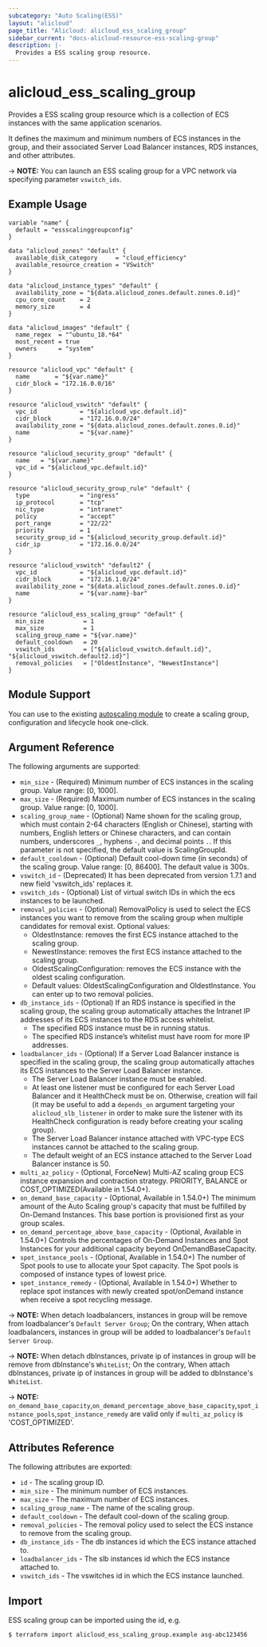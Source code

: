```yaml
---
subcategory: "Auto Scaling(ESS)"
layout: "alicloud"
page_title: "Alicloud: alicloud_ess_scaling_group"
sidebar_current: "docs-alicloud-resource-ess-scaling-group"
description: |-
  Provides a ESS scaling group resource.
---
```


# alicloud\_ess\_scaling\_group

Provides a ESS scaling group resource which is a collection of ECS instances with the same application scenarios.

It defines the maximum and minimum numbers of ECS instances in the group, and their associated Server Load Balancer instances, RDS instances, and other attributes.

-> **NOTE:** You can launch an ESS scaling group for a VPC network via specifying parameter `vswitch_ids`.

## Example Usage

```
variable "name" {
  default = "essscalinggroupconfig"
}

data "alicloud_zones" "default" {
  available_disk_category     = "cloud_efficiency"
  available_resource_creation = "VSwitch"
}

data "alicloud_instance_types" "default" {
  availability_zone = "${data.alicloud_zones.default.zones.0.id}"
  cpu_core_count    = 2
  memory_size       = 4
}

data "alicloud_images" "default" {
  name_regex  = "^ubuntu_18.*64"
  most_recent = true
  owners      = "system"
}

resource "alicloud_vpc" "default" {
  name       = "${var.name}"
  cidr_block = "172.16.0.0/16"
}

resource "alicloud_vswitch" "default" {
  vpc_id            = "${alicloud_vpc.default.id}"
  cidr_block        = "172.16.0.0/24"
  availability_zone = "${data.alicloud_zones.default.zones.0.id}"
  name              = "${var.name}"
}

resource "alicloud_security_group" "default" {
  name   = "${var.name}"
  vpc_id = "${alicloud_vpc.default.id}"
}

resource "alicloud_security_group_rule" "default" {
  type              = "ingress"
  ip_protocol       = "tcp"
  nic_type          = "intranet"
  policy            = "accept"
  port_range        = "22/22"
  priority          = 1
  security_group_id = "${alicloud_security_group.default.id}"
  cidr_ip           = "172.16.0.0/24"
}

resource "alicloud_vswitch" "default2" {
  vpc_id            = "${alicloud_vpc.default.id}"
  cidr_block        = "172.16.1.0/24"
  availability_zone = "${data.alicloud_zones.default.zones.0.id}"
  name              = "${var.name}-bar"
}

resource "alicloud_ess_scaling_group" "default" {
  min_size           = 1
  max_size           = 1
  scaling_group_name = "${var.name}"
  default_cooldown   = 20
  vswitch_ids        = ["${alicloud_vswitch.default.id}", "${alicloud_vswitch.default2.id}"]
  removal_policies   = ["OldestInstance", "NewestInstance"]
}
```

## Module Support

You can use to the existing [autoscaling module](https://registry.terraform.io/modules/terraform-alicloud-modules/autoscaling/alicloud) 
to create a scaling group, configuration and lifecycle hook one-click.

## Argument Reference

The following arguments are supported:

* `min_size` - (Required) Minimum number of ECS instances in the scaling group. Value range: [0, 1000].
* `max_size` - (Required) Maximum number of ECS instances in the scaling group. Value range: [0, 1000].
* `scaling_group_name` - (Optional) Name shown for the scaling group, which must contain 2-64 characters (English or Chinese), starting with numbers, English letters or Chinese characters, and can contain numbers, underscores `_`, hyphens `-`, and decimal points `.`. If this parameter is not specified, the default value is ScalingGroupId.
* `default_cooldown` - (Optional) Default cool-down time (in seconds) of the scaling group. Value range: [0, 86400]. The default value is 300s.
* `vswitch_id` - (Deprecated) It has been deprecated from version 1.7.1 and new field 'vswitch_ids' replaces it.
* `vswitch_ids` - (Optional) List of virtual switch IDs in which the ecs instances to be launched.
* `removal_policies` - (Optional) RemovalPolicy is used to select the ECS instances you want to remove from the scaling group when multiple candidates for removal exist. Optional values:
    - OldestInstance: removes the first ECS instance attached to the scaling group.
    - NewestInstance: removes the first ECS instance attached to the scaling group.
    - OldestScalingConfiguration: removes the ECS instance with the oldest scaling configuration.
    - Default values: OldestScalingConfiguration and OldestInstance. You can enter up to two removal policies.
* `db_instance_ids` - (Optional) If an RDS instance is specified in the scaling group, the scaling group automatically attaches the Intranet IP addresses of its ECS instances to the RDS access whitelist.
    - The specified RDS instance must be in running status.
    - The specified RDS instance’s whitelist must have room for more IP addresses.
* `loadbalancer_ids` - (Optional) If a Server Load Balancer instance is specified in the scaling group, the scaling group automatically attaches its ECS instances to the Server Load Balancer instance.
    - The Server Load Balancer instance must be enabled.
    - At least one listener must be configured for each Server Load Balancer and it HealthCheck must be on. Otherwise, creation will fail (it may be useful to add a `depends_on` argument
      targeting your `alicloud_slb_listener` in order to make sure the listener with its HealthCheck configuration is ready before creating your scaling group).
    - The Server Load Balancer instance attached with VPC-type ECS instances cannot be attached to the scaling group.
    - The default weight of an ECS instance attached to the Server Load Balancer instance is 50.
* `multi_az_policy` - (Optional, ForceNew) Multi-AZ scaling group ECS instance expansion and contraction strategy. PRIORITY, BALANCE or COST_OPTIMIZED(Available in 1.54.0+).
* `on_demand_base_capacity` - (Optional, Available in 1.54.0+) The minimum amount of the Auto Scaling group's capacity that must be fulfilled by On-Demand Instances. This base portion is provisioned first as your group scales.
* `on_demand_percentage_above_base_capacity` - (Optional, Available in 1.54.0+) Controls the percentages of On-Demand Instances and Spot Instances for your additional capacity beyond OnDemandBaseCapacity.  
* `spot_instance_pools` - (Optional, Available in 1.54.0+) The number of Spot pools to use to allocate your Spot capacity. The Spot pools is composed of instance types of lowest price.
* `spot_instance_remedy` - (Optional, Available in 1.54.0+) Whether to replace spot instances with newly created spot/onDemand instance when receive a spot recycling message.            

-> **NOTE:** When detach loadbalancers, instances in group will be remove from loadbalancer's `Default Server Group`; On the contrary, When attach loadbalancers, instances in group will be added to loadbalancer's `Default Server Group`.

-> **NOTE:** When detach dbInstances, private ip of instances in group will be remove from dbInstance's `WhiteList`; On the contrary, When attach dbInstances, private ip of instances in group will be added to dbInstance's `WhiteList`.

-> **NOTE:** `on_demand_base_capacity`,`on_demand_percentage_above_base_capacity`,`spot_instance_pools`,`spot_instance_remedy` are valid only if `multi_az_policy` is 'COST_OPTIMIZED'.


## Attributes Reference

The following attributes are exported:

* `id` - The scaling group ID.
* `min_size` - The minimum number of ECS instances.
* `max_size` - The maximum number of ECS instances.
* `scaling_group_name` - The name of the scaling group.
* `default_cooldown` - The default cool-down of the scaling group.
* `removal_policies` - The removal policy used to select the ECS instance to remove from the scaling group.
* `db_instance_ids` - The db instances id which the ECS instance attached to.
* `loadbalancer_ids` - The slb instances id which the ECS instance attached to.
* `vswitch_ids` - The vswitches id in which the ECS instance launched.

## Import

ESS scaling group can be imported using the id, e.g.

```
$ terraform import alicloud_ess_scaling_group.example asg-abc123456
```
